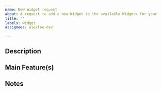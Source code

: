 ```yaml
---
name: New Widget request
about: A request to add a new Widget to the available Widgets for your Dashboard.
title: ''
labels: widget
assignees: alexlee-dev

---
```


## Description

## Main Feature(s)

## Notes
